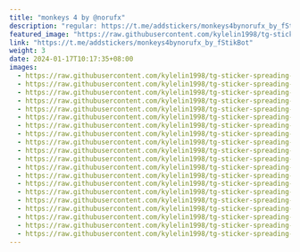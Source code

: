 ```yaml
---
title: "monkeys 4 by @norufx"
description: "regular: https://t.me/addstickers/monkeys4bynorufx_by_fStikBot"
featured_image: "https://raw.githubusercontent.com/kylelin1998/tg-sticker-spreading-worldwide-images/main/img/898c5da8-8d72-4970-9e74-80fa3f3d2eea.jpg"
link: "https://t.me/addstickers/monkeys4bynorufx_by_fStikBot"
weight: 3
date: 2024-01-17T10:17:35+08:00
images:
  - https://raw.githubusercontent.com/kylelin1998/tg-sticker-spreading-worldwide-images/main/img/898c5da8-8d72-4970-9e74-80fa3f3d2eea.jpg
  - https://raw.githubusercontent.com/kylelin1998/tg-sticker-spreading-worldwide-images/main/img/cc22d1af-fafc-484f-86c5-417633989f48.jpg
  - https://raw.githubusercontent.com/kylelin1998/tg-sticker-spreading-worldwide-images/main/img/73efd9fb-2348-48e3-94ef-3341dc5d319e.jpg
  - https://raw.githubusercontent.com/kylelin1998/tg-sticker-spreading-worldwide-images/main/img/68d367e1-d777-4d81-a1a2-49aca95e6011.jpg
  - https://raw.githubusercontent.com/kylelin1998/tg-sticker-spreading-worldwide-images/main/img/b7d87d12-5a97-4f29-b38e-a1a4b6bd339b.jpg
  - https://raw.githubusercontent.com/kylelin1998/tg-sticker-spreading-worldwide-images/main/img/ff992fd4-a4b3-4c73-913d-0c1006d3bd4d.jpg
  - https://raw.githubusercontent.com/kylelin1998/tg-sticker-spreading-worldwide-images/main/img/6bbfb57e-1819-457f-ad98-9af91b4d88f2.jpg
  - https://raw.githubusercontent.com/kylelin1998/tg-sticker-spreading-worldwide-images/main/img/9dcee631-0840-42c6-9fb3-24baa875ab1f.jpg
  - https://raw.githubusercontent.com/kylelin1998/tg-sticker-spreading-worldwide-images/main/img/35c5d8ae-d190-4fdb-a9ea-19a12dd288fd.jpg
  - https://raw.githubusercontent.com/kylelin1998/tg-sticker-spreading-worldwide-images/main/img/fae39425-d7c7-4af8-8b3a-c72222d39d39.jpg
  - https://raw.githubusercontent.com/kylelin1998/tg-sticker-spreading-worldwide-images/main/img/2869c768-cfbc-441c-b0e3-ff008ab2fdc0.jpg
  - https://raw.githubusercontent.com/kylelin1998/tg-sticker-spreading-worldwide-images/main/img/207ba442-37b3-4ebc-b7dc-5885567fc0d1.jpg
  - https://raw.githubusercontent.com/kylelin1998/tg-sticker-spreading-worldwide-images/main/img/2d0923cf-bf8f-4e1d-b1d5-807993cd8c01.jpg
  - https://raw.githubusercontent.com/kylelin1998/tg-sticker-spreading-worldwide-images/main/img/1c6a1078-457f-4fdf-ae46-61ea73664545.jpg
  - https://raw.githubusercontent.com/kylelin1998/tg-sticker-spreading-worldwide-images/main/img/c1908c6c-83be-4585-a527-01d7fe85963e.jpg
  - https://raw.githubusercontent.com/kylelin1998/tg-sticker-spreading-worldwide-images/main/img/9e9c444f-819d-4250-b432-932ba067ba1b.jpg
  - https://raw.githubusercontent.com/kylelin1998/tg-sticker-spreading-worldwide-images/main/img/5abd3f84-17d0-49a6-8f83-dd769b3dc374.jpg
  - https://raw.githubusercontent.com/kylelin1998/tg-sticker-spreading-worldwide-images/main/img/60780053-c832-4302-9162-a59cb6da2d96.jpg
  - https://raw.githubusercontent.com/kylelin1998/tg-sticker-spreading-worldwide-images/main/img/3c7b14ce-ce17-4bdd-a178-f855890a3104.jpg
  - https://raw.githubusercontent.com/kylelin1998/tg-sticker-spreading-worldwide-images/main/img/0a7a7bbe-2339-4797-93a6-24d8bc5d16ae.jpg
---
```

